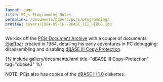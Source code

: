 ```yaml
---
layout: page
title: PCjs Programming Notes
permalink: /documents/papers/pcjs/programming/
preview: covers/1984-09-16--DBASE_III_DEBUG.jpg
---
```


We kick off the [PCjs Document Archive](/documents/papers/pcjs/) with a couple of documents [@jeffpar](https://jeffpar.com)
created in 1984, detailing his early adventures in PC debugging: disassembling and disabling [dBASE III Copy-Protection](#dbase-iii-copy-protection).

{% include gallery/documents.html title="dBASE III Copy-Protection" tag="dbase3" %}

NOTE: PCjs also has copies of the [dBASE III 1.0](/software/pcx86/app/other/dbase3/1.0) diskettes.
